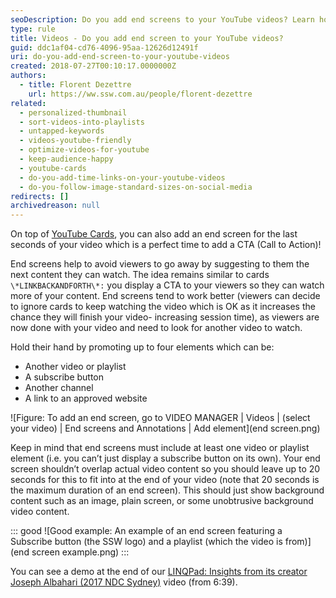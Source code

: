 ```yaml
---
seoDescription: Do you add end screens to your YouTube videos? Learn how to keep viewers engaged by adding a call-to-action (CTA) at the end of your video.
type: rule
title: Videos - Do you add end screen to your YouTube videos?
guid: ddc1af04-cd76-4096-95aa-12626d12491f
uri: do-you-add-end-screen-to-your-youtube-videos
created: 2018-07-27T00:10:17.0000000Z
authors:
  - title: Florent Dezettre
    url: https://ww.ssw.com.au/people/florent-dezettre
related:
  - personalized-thumbnail
  - sort-videos-into-playlists
  - untapped-keywords
  - videos-youtube-friendly
  - optimize-videos-for-youtube
  - keep-audience-happy
  - youtube-cards
  - do-you-add-time-links-on-your-youtube-videos
  - do-you-follow-image-standard-sizes-on-social-media
redirects: []
archivedreason: null
---
```


On top of [YouTube Cards](/youtube-cards), you can also add an end screen for the last seconds of your video which is a perfect time to add a CTA (Call to Action)!

<!--endintro-->

End screens help to avoid viewers to go away by suggesting to them the next content they can watch. The idea remains similar to cards `\*LINKBACKANDFORTH\*:` you display a CTA to your viewers so they can watch more of your content. End screens tend to work better (viewers can decide to ignore cards to keep watching the video which is OK as it increases the chance they will finish your video- increasing session time), as viewers are now done with your video and need to look for another video to watch.

Hold their hand by promoting up to four elements which can be:

- Another video or playlist
- A subscribe button
- Another channel
- A link to an approved website

![Figure: To add an end screen, go to VIDEO MANAGER | Videos | (select your video) | End screens and Annotations | Add element](end screen.png)

Keep in mind that end screens must include at least one video or playlist element (i.e. you can’t just display a subscribe button on its own).
Your end screen shouldn’t overlap actual video content so you should leave up to 20 seconds for this to fit into at the end of your video (note that 20 seconds is the maximum duration of an end screen). This should just show background content such as an image, plain screen, or some unobtrusive background video content.

::: good
![Good example: An example of an end screen featuring a Subscribe button (the SSW logo) and a playlist (which the video is from)](end screen example.png)
:::

You can see a demo at the end of our [LINQPad: Insights from its creator Joseph Albahari (2017 NDC Sydney)](https://www.youtube.com/watch?v=4Hpl4Gq-yNE) video (from 6:39).
